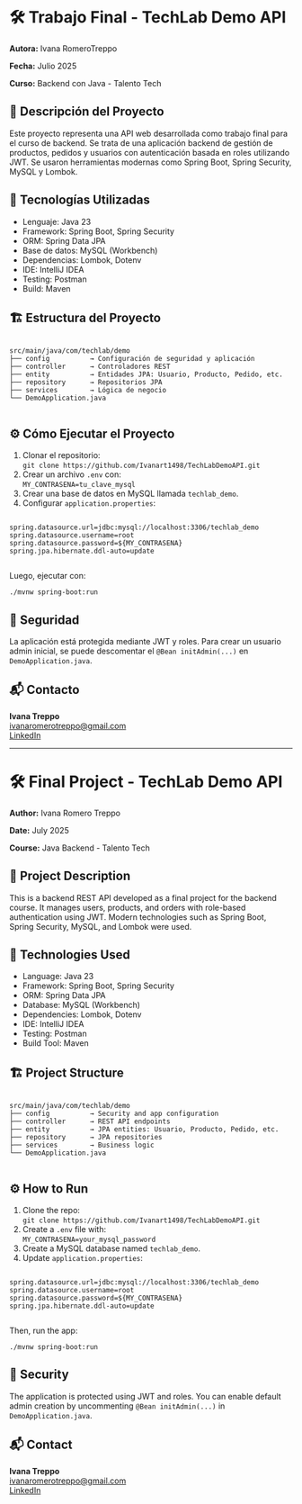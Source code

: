 <!DOCTYPE html>
<html lang="es">
<head>
  <meta charset="UTF-8">
</head>
<body>

  <h1>🛠️ Trabajo Final - TechLab Demo API</h1>
  <p><strong>Autora:</strong> Ivana RomeroTreppo</p>
  <p><strong>Fecha:</strong> Julio 2025</p>
  <p><strong>Curso:</strong> Backend con Java - Talento Tech</p>

  <div class="section">
    <h2>📌 Descripción del Proyecto</h2>
    <p>Este proyecto representa una API web desarrollada como trabajo final para el curso de backend. Se trata de una aplicación backend de gestión de productos, pedidos y usuarios con autenticación basada en roles utilizando JWT. Se usaron herramientas modernas como Spring Boot, Spring Security, MySQL y Lombok.</p>
  </div>

  <div class="section">
    <h2>🔧 Tecnologías Utilizadas</h2>
    <ul>
      <li>Lenguaje: Java 23</li>
      <li>Framework: Spring Boot, Spring Security</li>
      <li>ORM: Spring Data JPA</li>
      <li>Base de datos: MySQL (Workbench)</li>
      <li>Dependencias: Lombok, Dotenv</li>
      <li>IDE: IntelliJ IDEA</li>
      <li>Testing: Postman</li>
      <li>Build: Maven</li>
    </ul>
  </div>

  <div class="section">
    <h2>🏗️ Estructura del Proyecto</h2>
    <pre><code>
src/main/java/com/techlab/demo
├── config          → Configuración de seguridad y aplicación
├── controller      → Controladores REST
├── entity          → Entidades JPA: Usuario, Producto, Pedido, etc.
├── repository      → Repositorios JPA
├── services        → Lógica de negocio
└── DemoApplication.java
    </code></pre>
  </div>

  <div class="section">
    <h2>⚙️ Cómo Ejecutar el Proyecto</h2>
    <ol>
      <li>Clonar el repositorio:<br>
        <code>git clone https://github.com/Ivanart1498/TechLabDemoAPI.git</code></li>
      <li>Crear un archivo <code>.env</code> con:<br>
        <code>MY_CONTRASENA=tu_clave_mysql</code></li>
      <li>Crear una base de datos en MySQL llamada <code>techlab_demo</code>.</li>
      <li>Configurar <code>application.properties</code>:</li>
    </ol>
    <pre><code>
spring.datasource.url=jdbc:mysql://localhost:3306/techlab_demo
spring.datasource.username=root
spring.datasource.password=${MY_CONTRASENA}
spring.jpa.hibernate.ddl-auto=update
    </code></pre>
    <p>Luego, ejecutar con:</p>
    <code>./mvnw spring-boot:run</code>
  </div>

  <div class="section">
    <h2>🔐 Seguridad</h2>
    <p>La aplicación está protegida mediante JWT y roles. Para crear un usuario admin inicial, se puede descomentar el <code>@Bean initAdmin(...)</code> en <code>DemoApplication.java</code>.</p>
  </div>

  <div class="section">
    <h2>📬 Contacto</h2>
    <p><strong>Ivana Treppo</strong><br>
      <a href="mailto:ivanaromerotreppo@gmail.com">ivanaromerotreppo@gmail.com</a><br>
      <a href=https://www.linkedin.com/in/ivana-romero-treppo-76739b289/>LinkedIn</a>
    </p>
  </div>

  <hr>

  <h1>🛠️ Final Project - TechLab Demo API</h1>
  <p><strong>Author:</strong> Ivana Romero Treppo</p>
  <p><strong>Date:</strong> July 2025</p>
  <p><strong>Course:</strong> Java Backend - Talento Tech</p>

  <div class="section">
    <h2>📌 Project Description</h2>
    <p>This is a backend REST API developed as a final project for the backend course. It manages users, products, and orders with role-based authentication using JWT. Modern technologies such as Spring Boot, Spring Security, MySQL, and Lombok were used.</p>
  </div>

  <div class="section">
    <h2>🔧 Technologies Used</h2>
    <ul>
      <li>Language: Java 23</li>
      <li>Framework: Spring Boot, Spring Security</li>
      <li>ORM: Spring Data JPA</li>
      <li>Database: MySQL (Workbench)</li>
      <li>Dependencies: Lombok, Dotenv</li>
      <li>IDE: IntelliJ IDEA</li>
      <li>Testing: Postman</li>
      <li>Build Tool: Maven</li>
    </ul>
  </div>

  <div class="section">
    <h2>🏗️ Project Structure</h2>
    <pre><code>
src/main/java/com/techlab/demo
├── config          → Security and app configuration
├── controller      → REST API endpoints
├── entity          → JPA entities: Usuario, Producto, Pedido, etc.
├── repository      → JPA repositories
├── services        → Business logic
└── DemoApplication.java
    </code></pre>
  </div>

  <div class="section">
    <h2>⚙️ How to Run</h2>
    <ol>
      <li>Clone the repo:<br>
        <code>git clone https://github.com/Ivanart1498/TechLabDemoAPI.git</code></li>
      <li>Create a <code>.env</code> file with:<br>
        <code>MY_CONTRASENA=your_mysql_password</code></li>
      <li>Create a MySQL database named <code>techlab_demo</code>.</li>
      <li>Update <code>application.properties</code>:</li>
    </ol>
    <pre><code>
spring.datasource.url=jdbc:mysql://localhost:3306/techlab_demo
spring.datasource.username=root
spring.datasource.password=${MY_CONTRASENA}
spring.jpa.hibernate.ddl-auto=update
    </code></pre>
    <p>Then, run the app:</p>
    <code>./mvnw spring-boot:run</code>
  </div>

  <div class="section">
    <h2>🔐 Security</h2>
    <p>The application is protected using JWT and roles. You can enable default admin creation by uncommenting <code>@Bean initAdmin(...)</code> in <code>DemoApplication.java</code>.</p>
  </div>

  <div class="section">
    <h2>📬 Contact</h2>
    <p><strong>Ivana Treppo</strong><br>
      <a href="mailto:ivanaromerotreppo@gmail.com">ivanaromerotreppo@gmail.com</a><br>
      <a href=https://www.linkedin.com/in/ivana-romero-treppo-76739b289/?locale=en_US>LinkedIn</a>
    </p>
  </div>

</body>
</html>

